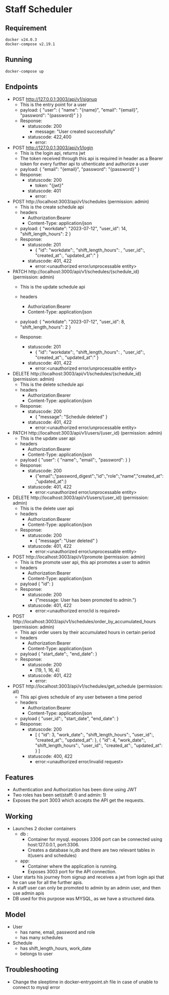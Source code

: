 # Staff Scheduler
## Requirement
    docker v24.0.3
    docker-compose v2.19.1
## Running
    docker-compose up
## Endpoints
- POST http://127.0.0.1:3003/api/v1/signup
    -   This is the entry point for a user
    -   payload:
       {
            "user": {
                "name": "{name}",
                "email": "{email}",
                "password": "{password}"
                }
        }
    - Response:
        - statuscode: 200
            - message: "User created successfully"
        - statuscode: 422,400
            - error:<appropoiate message is shown>
- POST http://127.0.0.1:3003/api/v1/login
    -   This is the login api, returns jwt
    -   The token received through this api is required in header as a Bearer token for every further api to uthenticate and authorize a user
    -   payload:
       {
                "email": "{email}",
                "password": "{password}"
        }
    - Response:
        - statuscode: 200
            - token: "{jwt}"
        - statuscode: 401
            - error:<unauthorized error>
- POST http://localhost:3003/api/v1/schedules (permission: admin)
    -   This is the create schedule api
    -   headers
        -   Authorization:Bearer <jwt>
        -   Content-Type: application/json
    -   payload:
       {
              "workdate": "2023-07-12",
              "user_id": 14,
              "shift_length_hours": 2
        }
    - Response:
        - statuscode: 201
            - {
    "id": <this is schedule id>
    "workdate":,
    "shift_length_hours": ,
    "user_id":,
    "created_at":,
    "updated_at":"
}
        - statuscode: 401, 422
            - error:<unauthorized error/unprocessable entity> 
- PATCH http://localhost:3000/api/v1/schedules/{schedule_id} (permission: admin)
    -   This is the update schedule api
    -   headers
        -   Authorization:Bearer <jwt>
        -   Content-Type: application/json
    -   payload:
{
  "workdate": "2023-07-12",
  "user_id": 8,
  "shift_length_hours": 2
}

    - Response:
        - statuscode: 201
            - {
                "id":
                "workdate":,
                "shift_length_hours": ,
                "user_id":,
                "created_at":,
                "updated_at":"
}
        - statuscode: 401, 422
            - error:<unauthorized error/unprocessable entity> 
- DELETE http://localhost:3003/api/v1/schedules/{schedule_id} (permission: admin)
    -   This is the delete schedule api
    -   headers
        -   Authorization:Bearer <jwt>
        -   Content-Type: application/json
    - Response:
        - statuscode: 200
            - {
                "message": "Schedule deleted"
}
        - statuscode: 401, 422
            - error:<unauthorized error/unprocessable entity> 
- PATCH http://localhost:3003/api/v1/users/{user_id} (permission: admin)
    -   This is the update user api
    -   headers
        -   Authorization:Bearer <jwt>
        -   Content-Type: application/json
    - payload
        {
  "user": {
    "name":,
    "email":,
    "password":
  }
}
    - Response:
        - statuscode: 200
            - {"email":,"password_digest":,"id":,"role":,"name","created_at":,"updated_at":}
        - statuscode: 401, 422
            - error:<unauthorized error/unprocessable entity> 
- DELETE http://localhost:3003/api/v1/users/{user_id} (permission: admin)
    -   This is the delete user api
    -   headers
        -   Authorization:Bearer <jwt>
        -   Content-Type: application/json
    - Response: 
        - statuscode: 200
            - {
                "message": "User deleted"
}
        - statuscode: 401, 422
            - error:<unauthorized error/unprocessable entity> 
- POST http://localhost:3003/api/v1/promote (permission: admin)
    -   This is the promote user api, this api promotes a user to admin
    -   headers
        -   Authorization:Bearer <jwt>
        -   Content-Type: application/json
    - payload
        {
  "id":
}
    - Response:
        - statuscode: 200
            - {"message: User has been promoted to admin."}
        - statuscode: 401, 422
            - error:<unauthorized error/id is required>
- POST http://localhost:3003/api/v1/schedules/order_by_accumulated_hours (permission: admin)
    -   This api order users by their accumulated hours in certain period
    -   headers
        -   Authorization:Bearer <jwt>
        -   Content-Type: application/json
    - payload
        {
  "start_date":,
  "end_date":
}
    - Response: 
        - statuscode: 200
            - [19, 1, 16, 4]
        - statuscode: 401, 422
            - error:<unauthorized error> 
- POST http://localhost:3003/api/v1/schedules/get_schedule (permission: all)
    -   This api gives schedule of any user between a time period
    -   headers
        -   Authorization:Bearer <jwt>
        -   Content-Type: application/json
    - payload
        {
    "user_id":,
    "start_date",
    "end_date":
}
    - Response:
        - statuscode: 200
            - [
    {
        "id": 3,
        "work_date":,
        "shift_length_hours":,
        "user_id":,
        "created_at":,
        "updated_at":
    },
    {
        "id": 4,
        "work_date":,
        "shift_length_hours":,
        "user_id":,
        "created_at":,
        "updated_at":
    }
]
        - statuscode: 400, 422
            - error:<unauthorized error/invalid request>

## Features
-   Authentication and Authorization has been done using JWT
-   Two roles has been set(staff: 0 and admin: 1)
-   Exposes the port 3003 which accepts the API get the requests.

## Working
-   Launches 2 docker containers
    -   db :
        -   Container for mysql. exposes 3306 port can be connected using host:127.0.0.1, port:3306.
        -   Creates a database iv_db and there are two relevant tables in it(users and          schedules)
    -   app:
        -  Container where the application is running.
        -  Exposes 3003 port for the API connection.
-  User starts his journey from signup and receives a jwt from login api that he can use for    all the further apis.
-  A staff user can only be promoted to admin by an admin user, and then use admin apis
-  DB used for this purpose was MYSQL, as we have a structured data.

## Model
- User
    - has name, email, password and role
    - has many schedules
- Schedule
    - has shift_length_hours, work_date
    - belongs to user

## Troubleshooting
- Change the sleeptime in docker-entrypoint.sh file in case of unable to connect to mysql error